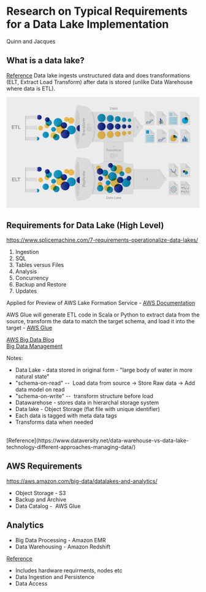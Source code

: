 # Research on Typical Requirements for a Data Lake Implementation
Quinn and Jacques

## What is a data lake?
[Reference](https://www.xplenty.com/blog/etl-vs-elt/)
Data lake ingests unstructured data and does transformations (ELT, Extract Load Transform) after data is stored (unlike Data Warehouse where data is ETL).

![Screenshot](image/etl.jpeg)

## Requirements for Data Lake (High Level)
https://www.splicemachine.com/7-requirements-operationalize-data-lakes/
1. Ingestion
2. SQL
3. Tables versus Files
4. Analysis
5. Concurrency
6. Backup and Restore
7. Updates

Applied for Preview of AWS Lake Formation Service - [AWS Documentation](https://aws.amazon.com/lake-formation/)


AWS Glue will generate ETL code in Scala or Python to extract data from the source, transform the data to match the target schema, and load it into the target - [AWS Glue](https://aws.amazon.com/glue/)<br>

[AWS Big Data Blog](https://aws.amazon.com/blogs/big-data/build-a-data-lake-foundation-with-aws-glue-and-amazon-s3/)
<br>
[Big Data Management](https://www.coursera.org/lecture/big-data-management/understanding-data-lakes-1Q6nE)

Notes:
* Data Lake - data stored in original form - "large body of water in more natural state"
* "schema-on-read" --  Load data from source -> Store Raw data -> Add data model on read 
* "schema-on-write" --  transform structure before load
* Datawarehose - stores data in hierarchal storage system
* Data lake - Object Storage (flat file with unique identifier)
* Each data is tagged with meta data tags
* Transforms data when needed
<br>
[Reference](https://www.dataversity.net/data-warehouse-vs-data-lake-technology-different-approaches-managing-data/)

## AWS Requirements
https://aws.amazon.com/big-data/datalakes-and-analytics/
* Object Storage - S3
* Backup and Archive
* Data Catalog -  AWS Glue


## Analytics 
* Big Data Processing - Amazon EMR
* Data Warehousing - Amazon Redshift

[Reference](https://www.big-data-europe.eu/wp-content/uploads/D3.5-Big_Data_platform_requirements_architecture_and_usage.pdf)<br>
* Includes hardware requirments, nodes etc
* Data Ingestion and Persistence
* Data Access
